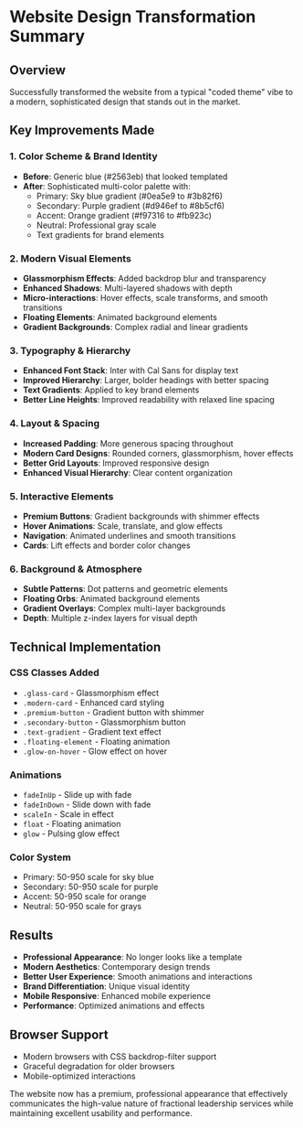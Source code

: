 # Website Design Transformation Summary

## Overview
Successfully transformed the website from a typical "coded theme" vibe to a modern, sophisticated design that stands out in the market.

## Key Improvements Made

### 1. Color Scheme & Brand Identity
- **Before**: Generic blue (#2563eb) that looked templated
- **After**: Sophisticated multi-color palette with:
  - Primary: Sky blue gradient (#0ea5e9 to #3b82f6)
  - Secondary: Purple gradient (#d946ef to #8b5cf6) 
  - Accent: Orange gradient (#f97316 to #fb923c)
  - Neutral: Professional gray scale
  - Text gradients for brand elements

### 2. Modern Visual Elements
- **Glassmorphism Effects**: Added backdrop blur and transparency
- **Enhanced Shadows**: Multi-layered shadows with depth
- **Micro-interactions**: Hover effects, scale transforms, and smooth transitions
- **Floating Elements**: Animated background elements
- **Gradient Backgrounds**: Complex radial and linear gradients

### 3. Typography & Hierarchy
- **Enhanced Font Stack**: Inter with Cal Sans for display text
- **Improved Hierarchy**: Larger, bolder headings with better spacing
- **Text Gradients**: Applied to key brand elements
- **Better Line Heights**: Improved readability with relaxed line spacing

### 4. Layout & Spacing
- **Increased Padding**: More generous spacing throughout
- **Modern Card Designs**: Rounded corners, glassmorphism, hover effects
- **Better Grid Layouts**: Improved responsive design
- **Enhanced Visual Hierarchy**: Clear content organization

### 5. Interactive Elements
- **Premium Buttons**: Gradient backgrounds with shimmer effects
- **Hover Animations**: Scale, translate, and glow effects
- **Navigation**: Animated underlines and smooth transitions
- **Cards**: Lift effects and border color changes

### 6. Background & Atmosphere
- **Subtle Patterns**: Dot patterns and geometric elements
- **Floating Orbs**: Animated background elements
- **Gradient Overlays**: Complex multi-layer backgrounds
- **Depth**: Multiple z-index layers for visual depth

## Technical Implementation

### CSS Classes Added
- `.glass-card` - Glassmorphism effect
- `.modern-card` - Enhanced card styling
- `.premium-button` - Gradient button with shimmer
- `.secondary-button` - Glassmorphism button
- `.text-gradient` - Gradient text effect
- `.floating-element` - Floating animation
- `.glow-on-hover` - Glow effect on hover

### Animations
- `fadeInUp` - Slide up with fade
- `fadeInDown` - Slide down with fade
- `scaleIn` - Scale in effect
- `float` - Floating animation
- `glow` - Pulsing glow effect

### Color System
- Primary: 50-950 scale for sky blue
- Secondary: 50-950 scale for purple
- Accent: 50-950 scale for orange
- Neutral: 50-950 scale for grays

## Results
- **Professional Appearance**: No longer looks like a template
- **Modern Aesthetics**: Contemporary design trends
- **Better User Experience**: Smooth animations and interactions
- **Brand Differentiation**: Unique visual identity
- **Mobile Responsive**: Enhanced mobile experience
- **Performance**: Optimized animations and effects

## Browser Support
- Modern browsers with CSS backdrop-filter support
- Graceful degradation for older browsers
- Mobile-optimized interactions

The website now has a premium, professional appearance that effectively communicates the high-value nature of fractional leadership services while maintaining excellent usability and performance.
